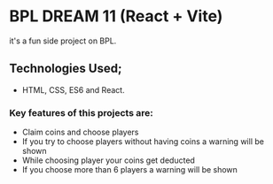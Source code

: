 # BPL DREAM 11 (React + Vite)
it's a fun side project on BPL.
## Technologies Used;
- HTML, CSS, ES6 and React.

### Key features of this projects are:
- Claim coins and choose players
- If you try to choose players without having coins a warning will be shown 
- While choosing player your coins get deducted
- If you choose more than 6 players a warning will be shown
